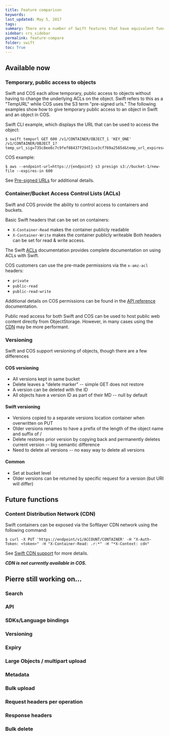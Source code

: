 ```yaml
---
title: Feature comparison
keywords:
last_updated: May 5, 2017
tags:
summary: There are a number of Swift features that have equivalent functions in COS
sidebar: crs_sidebar
permalink: feature-compare
folder: swift
toc: True
---
```


## Available now
### Temporary, public access to objects
Swift and COS each allow temporary, public access to objects without having to change the underlying ACLs on the object. Swift refers to this as a "TempURL" while COS uses the S3 term "pre-signed urls." The following examples show how to give temporary public access to an object in Swift and an object in COS.

Swift CLI example, which displays the URL that can be used to access the object:
```shell
$ swift tempurl GET 600 /v1/CONTAINER/OBJECT_1 'KEY_ONE'
/v1/CONTAINER/OBJECT_1?temp_url_sig=735c8ee6c7c9fef88437f29d11ce3cf769a2565d&temp_url_expires=1495482380
```

COS example:
```shell
$ aws --endpoint-url=https://{endpoint} s3 presign s3://bucket-1/new-file --expires-in 600
```

See [Pre-signed URLs][2] for additional details.


### Container/Bucket Access Control Lists (ACLs)
Swift and COS provide the ability to control access to containers and buckets.

Basic Swift headers that can be set on containers:
* `X-Container-Read` makes the container publicly readable
* `X-Container-Write` makes the container publicly writeable
Both headers can be set for read & write access.

The Swift [ACLs][5] documentation provides complete documentation on using ACLs with Swift.

COS customers can use the pre-made permissions via the `x-amz-acl` headers:
* `private`
* `public-read`
* `public-read-write`

Additional details on COS permissions can be found in the [API reference][6] documentation.

Public read access for both Swift and COS can be used to host public web content directly from ObjectStorage. However, in many cases using the [CDN][7] may be more performant.


### Versioning
Swift and COS support versioning of objects, though there are a few differences

####  COS versioning

- All versions kept in same bucket
- Delete leaves a "delete marker" -- simple GET does not restore
- A version can be deleted with the ID
- All objects have a version ID as part of their MD -- null by default

####  Swift versioning

- Versions copied to a separate versions location container when overwritten on PUT
- Older versions renames to have a prefix of the length of the object name and suffix of /<creation time>
- Delete restores prior version by copying back and permanently deletes current version -- big semantic difference
- Need to delete all versions -- no easy way to delete all versions


####  Common

- Set at bucket level
- Older versions can be returned by specific request for a version (but URI will differ)


## Future functions

### Content Distribution Network (CDN)
Swift containers can be exposed via the Softlayer CDN network using the following command:
```shell
$ curl -X PUT 'https://endpoint/v1/ACCOUNT/CONTAINER' -H "X-Auth-Token: <token>" -H "X-Container-Read: .r:*" -H "*X-Context: cdn"
```
See [Swift CDN support][3] for more details.

***CDN is not currently available in COS.***

## Pierre still working on...
### Search

### API
### SDKs/Language bindings
### Versioning

### Expiry
### Large Objects / multipart upload
### Metadata
### Bulk upload
### Request headers per operation
### Response headers
### Bulk delete


[1]: https://developer.openstack.org/api-ref/object-storage/index.html?expanded=create-update-or-delete-container-metadata-detail#containers
[2]: cli#pre-signed-urls
[3]: http://sldn.softlayer.com/reference/Object-Storage-CDN/Create-CDN-enabled-Container
[4]: https://control.softlayer.com
[5]: https://docs.openstack.org/developer/swift/overview_acl.html#container-acls
[6]: api-reference
[7]: #content-distribution-network-cdn
